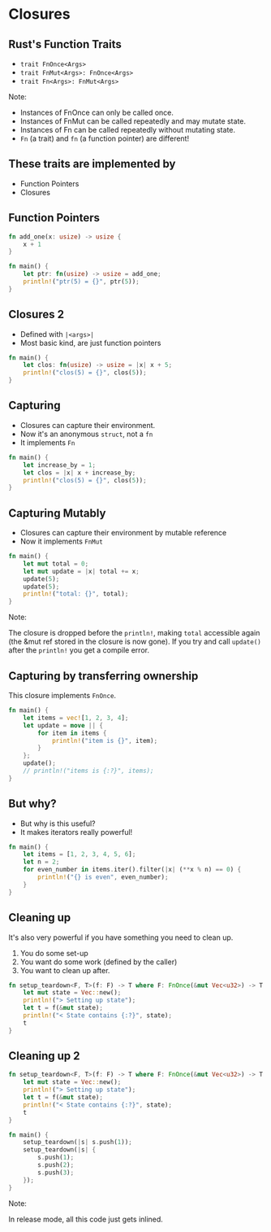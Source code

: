 # Closures

## Rust's Function Traits

* `trait FnOnce<Args>`
* `trait FnMut<Args>: FnOnce<Args>`
* `trait Fn<Args>: FnMut<Args>`

Note:

* Instances of FnOnce can only be called once.
* Instances of FnMut can be called repeatedly and may mutate state.
* Instances of Fn can be called repeatedly without mutating state.
* `Fn` (a trait) and `fn` (a function pointer) are different!

## These traits are implemented by

* Function Pointers
* Closures

## Function Pointers

```rust
fn add_one(x: usize) -> usize {
    x + 1
}

fn main() {
    let ptr: fn(usize) -> usize = add_one;
    println!("ptr(5) = {}", ptr(5));
}
```

## Closures 2

* Defined with `|<args>|`
* Most basic kind, are just function pointers

```rust
fn main() {
    let clos: fn(usize) -> usize = |x| x + 5;
    println!("clos(5) = {}", clos(5));
}
```

## Capturing

* Closures can capture their environment.
* Now it's an anonymous `struct`, not a `fn`
* It implements `Fn`

```rust
fn main() {
    let increase_by = 1;
    let clos = |x| x + increase_by;
    println!("clos(5) = {}", clos(5));
}
```

## Capturing Mutably

* Closures can capture their environment by mutable reference
* Now it implements `FnMut`

```rust
fn main() {
    let mut total = 0;
    let mut update = |x| total += x;
    update(5);
    update(5);
    println!("total: {}", total);
}
```

Note:

The closure is dropped before the `println!`, making `total` accessible again (the &mut ref stored in the closure is now gone).
If you try and call `update()` after the `println!` you get a compile error.

## Capturing by transferring ownership

This closure implements `FnOnce`.

```rust
fn main() {
    let items = vec![1, 2, 3, 4];
    let update = move || {
        for item in items {
            println!("item is {}", item);
        }
    };
    update();
    // println!("items is {:?}", items);
}
```

## But why?

* But why is this useful?
* It makes iterators really powerful!

```rust []
fn main() {
    let items = [1, 2, 3, 4, 5, 6];
    let n = 2;
    for even_number in items.iter().filter(|x| (**x % n) == 0) {
        println!("{} is even", even_number);
    }
}
```

## Cleaning up

It's also very powerful if you have something you need to clean up.

1. You do some set-up
2. You want do some work (defined by the caller)
3. You want to clean up after.

```rust []
fn setup_teardown<F, T>(f: F) -> T where F: FnOnce(&mut Vec<u32>) -> T {
    let mut state = Vec::new();
    println!("> Setting up state");
    let t = f(&mut state);
    println!("< State contains {:?}", state);
    t
}
```

## Cleaning up 2

```rust []
fn setup_teardown<F, T>(f: F) -> T where F: FnOnce(&mut Vec<u32>) -> T {
    let mut state = Vec::new();
    println!("> Setting up state");
    let t = f(&mut state);
    println!("< State contains {:?}", state);
    t
}

fn main() {
    setup_teardown(|s| s.push(1));
    setup_teardown(|s| {
        s.push(1);
        s.push(2);
        s.push(3);
    });
}
```

Note:

In release mode, all this code just gets inlined.
